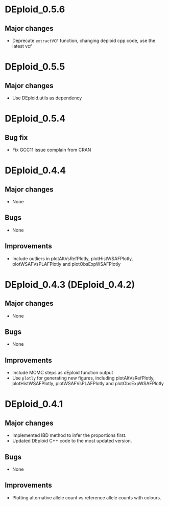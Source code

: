 # DEploid_0.5.6

## Major changes

 - Deprecate `extractVCF` function, changing deploid cpp code, use the latest vcf 

# DEploid_0.5.5

## Major changes

 - Use DEploid.utils as dependency

# DEploid_0.5.4

## Bug fix

 - Fix GCC11 issue complain from CRAN

# DEploid_0.4.4
## Major changes
 - None

## Bugs
 - None

## Improvements
 - Include outliers in plotAltVsRefPlotly, plotHistWSAFPlotly, plotWSAFVsPLAFPlotly and plotObsExpWSAFPlotly


# DEploid_0.4.3 (DEploid_0.4.2)
## Major changes
 - None

## Bugs
 - None

## Improvements
 - Include MCMC steps as dEploid function output
 - Use `plotly` for generating new figures, including plotAltVsRefPlotly, plotHistWSAFPlotly, plotWSAFVsPLAFPlotly and plotObsExpWSAFPlotly


# DEploid_0.4.1
## Major changes
 - Implemented IBD method to infer the proportions first.
 - Updated DEploid C++ code to the most updated version.

## Bugs
 - None

## Improvements
 - Plotting alternative allele count vs reference allele counts with colours.
